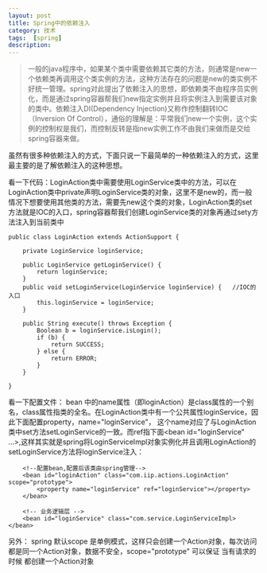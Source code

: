```yaml
---
layout: post
title: Spring中的依赖注入
category: 技术
tags:  [spring]
description: 
---
```


>一般的java程序中，如果某个类中需要依赖其它类的方法，则通常是new一个依赖类再调用这个类实例的方法，这种方法存在的问题是new的类实例不好统一管理。spring对此提出了依赖注入的思想，即依赖类不由程序员实例化，而是通过spring容器帮我们new指定实例并且将实例注入到需要该对象的类中。依赖注入DI(Dependency Injection)又称作控制翻转IOC（Inversion Of Control），通俗的理解是：平常我们new一个实例，这个实例的控制权是我们，而控制反转是指new实例工作不由我们来做而是交给spring容器来做。

虽然有很多种依赖注入的方式，下面只说一下最简单的一种依赖注入的方式，这里最主要的是了解依赖注入的这种思想。

看一下代码：LoginAction类中需要使用LoginService类中的方法，可以在LoginAction类中private声明LoginService类的对象，这里不是new的，而一般情况下想要使用其他类的方法，需要先new这个类的对象，LoginAction类的set方法就是IOC的入口，spring容器帮我们创建LoginService类的对象再通过sety方法注入到当前类中

	public class LoginAction extends ActionSupport {
		
		private LoginService loginService;
	
		public LoginService getLoginService() {
			return loginService;
		}
		public void setLoginService(LoginService loginService) {   //IOC的入口
			this.loginService = loginService;
		}

		public String execute() throws Exception {
			Boolean b = loginService.isLogin();
			if (b) {
				return SUCCESS;
			} else {
				return ERROR;
			}
		}
		
	}

看一下配置文件： bean 中的name属性（即loginAction）是class属性的一个别名，class属性指类的全名。在LoginAction类中有一个公共属性loginService，因此下面配置property，name="loginService"， 这个name对应了与LoginAction类中set方法setLoginService的一致。而ref指下面<bean id="loginService" ...>,这样其实就是spring将LoginServiceImpl对象实例化并且调用LoginAction的setLoginService方法将loginService注入：

		<!--配置bean,配置后该类由spring管理-->
		<bean id="loginAction" class="com.iip.actions.LoginAction" scope="prototype">  
			<property name="loginService" ref="loginService"></property>  
		</bean>

		<!-- 业务逻辑层 -->    
		<bean id="loginService" class="com.service.LoginServiceImpl></bean>	


另外：
spring 默认scope 是单例模式，这样只会创建一个Action对象，每次访问都是同一个Action对象，数据不安全，scope="prototype" 可以保证 当有请求的时候 都创建一个Action对象